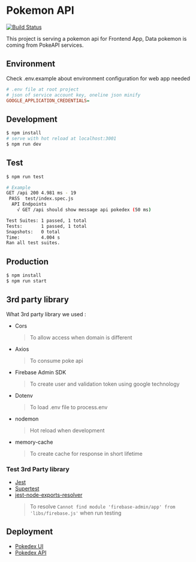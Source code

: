 # Pokemon API

[![Build Status](https://app.travis-ci.com/mchoiruln/pokedex-api.svg?branch=main)](https://app.travis-ci.com/mchoiruln/pokedex-api)

This project is serving a pokemon api for Frontend App, Data pokemon
is coming from PokeAPI services.

## Environment

Check .env.example about environment configuration for web app needed  

```ini
# .env file at root project
# json of service account key, oneline json minify
GOOGLE_APPLICATION_CREDENTIALS=
```

## Development

```bash
$ npm install
# serve with hot reload at localhost:3001
$ npm run dev
```

## Test
```bash
$ npm run test

# Example
GET /api 200 4.981 ms - 19
 PASS  test/index.spec.js
  API Endpoints
    √ GET /api should show message api pokedex (50 ms)

Test Suites: 1 passed, 1 total
Tests:       1 passed, 1 total
Snapshots:   0 total
Time:        4.004 s
Ran all test suites.
```

## Production

```bash
$ npm install
$ npm run start
```
## 3rd party library

What 3rd party library we used :

- Cors
  > To allow access when domain is different
- Axios
  > To consume poke api
- Firebase Admin SDK
  > To create user and validation token using google technology
- Dotenv
  > To load .env file to process.env
- nodemon
  > Hot reload when development
- memory-cache
  > To create cache for response in short lifetime

### Test 3rd Party library

- [Jest](https://www.npmjs.com/package/jest)
- [Supertest](https://www.npmjs.com/package/supertest)
- [jest-node-exports-resolver](https://www.npmjs.com/package/jest-node-exports-resolver)
  > To resolve `Cannot find module 'firebase-admin/app' from 'libs/firebase.js'`
    when run testing

## Deployment

- [Pokedex UI](https://pokedex-ui-nuxt.netlify.app)
- [Pokedex API](https://pokedex-api-express.herokuapp.com/)

